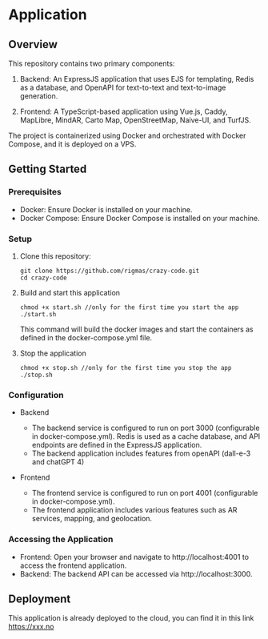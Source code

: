 # Application


## Overview
This repository contains two primary components:

1. Backend: An ExpressJS application that uses EJS for templating, Redis as a database, and OpenAPI for text-to-text and text-to-image generation.

2. Frontend: A TypeScript-based application using Vue.js, Caddy, MapLibre, MindAR, Carto Map, OpenStreetMap, Naive-UI, and TurfJS.


The project is containerized using Docker and orchestrated with Docker Compose, and it is deployed on a VPS.

## Getting Started
### Prerequisites
- Docker: Ensure Docker is installed on your machine.
- Docker Compose: Ensure Docker Compose is installed on your machine.

### Setup
1. Clone this repository:
    ``` 
    git clone https://github.com/rigmas/crazy-code.git
    cd crazy-code
    ```
2. Build and start this application
    ```
    chmod +x start.sh //only for the first time you start the app
    ./start.sh
    ```
    This command will build the docker images and start the containers as defined in the docker-compose.yml file.

3. Stop the application
    ```
    chmod +x stop.sh //only for the first time you stop the app
    ./stop.sh
    ```

### Configuration
  - Backend
      - The backend service is configured to run on port 3000 (configurable in docker-compose.yml).
      Redis is used as a cache database, and API endpoints are defined in the ExpressJS application.
      - The backend application includes features from openAPI (dall-e-3 and chatGPT 4)
  
  - Frontend
      - The frontend service is configured to run on port 4001 (configurable in docker-compose.yml). 
      - The frontend application includes various features such as AR services, mapping, and geolocation.


### Accessing the Application
- Frontend: Open your browser and navigate to http://localhost:4001 to access the frontend application.
- Backend: The backend API can be accessed via http://localhost:3000.


## Deployment
This application is already deployed to the cloud, you can find it in this link https://xxx.no
